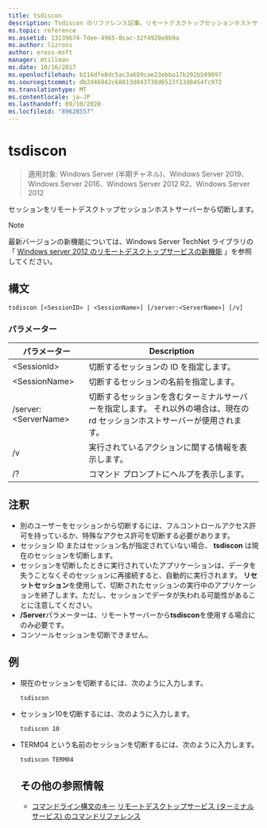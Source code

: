 ```yaml
---
title: tsdiscon
description: Tsdiscon のリファレンス記事。リモートデスクトップセッションホストサーバーからセッションを切断します。
ms.topic: reference
ms.assetid: 13139674-7dee-4965-8cac-32f4928e8b9a
ms.author: lizross
author: eross-msft
manager: mtillman
ms.date: 10/16/2017
ms.openlocfilehash: b116dfe8dc5ac3a689cae23ebba17b202b509897
ms.sourcegitcommit: db2d46842c68813d043738d6523f13d8454fc972
ms.translationtype: MT
ms.contentlocale: ja-JP
ms.lasthandoff: 09/10/2020
ms.locfileid: "89628557"
---
```

# <a name="tsdiscon"></a>tsdiscon

> 適用対象: Windows Server (半期チャネル)、Windows Server 2019、Windows Server 2016、Windows Server 2012 R2、Windows Server 2012

セッションをリモートデスクトップセッションホストサーバーから切断します。



> [!NOTE]
> 最新バージョンの新機能については、Windows Server TechNet ライブラリの「 [Windows server 2012 のリモートデスクトップサービスの新機能](/previous-versions/orphan-topics/ws.11/hh831527(v=ws.11)) 」を参照してください。

## <a name="syntax"></a>構文
```
tsdiscon [<SessionID> | <SessionName>] [/server:<ServerName>] [/v]
```

### <a name="parameters"></a>パラメーター

|パラメーター|Description|
|-------|--------|
|\<SessionId>|切断するセッションの ID を指定します。|
|\<SessionName>|切断するセッションの名前を指定します。|
|/server:\<ServerName>|切断するセッションを含むターミナルサーバーを指定します。 それ以外の場合は、現在の rd セッションホストサーバーが使用されます。|
|/v|実行されているアクションに関する情報を表示します。|
|/?|コマンド プロンプトにヘルプを表示します。|

## <a name="remarks"></a>注釈
-   別のユーザーをセッションから切断するには、フルコントロールアクセス許可を持っているか、特殊なアクセス許可を切断する必要があります。
-   セッション ID またはセッション名が指定されていない場合、 **tsdiscon** は現在のセッションを切断します。
-   セッションを切断したときに実行されていたアプリケーションは、データを失うことなくそのセッションに再接続すると、自動的に実行されます。 **リセットセッション**を使用して、切断されたセッションの実行中のアプリケーションを終了します。ただし、セッションでデータが失われる可能性があることに注意してください。
-   **/Server**パラメーターは、リモートサーバーから**tsdiscon**を使用する場合にのみ必要です。
-   コンソールセッションを切断できません。

## <a name="examples"></a>例
- 現在のセッションを切断するには、次のように入力します。
  ```
  tsdiscon
  ```
- セッション10を切断するには、次のように入力します。
  ```
  tsdiscon 10
  ```
- TERM04 という名前のセッションを切断するには、次のように入力します。
  ```
  tsdiscon TERM04
  ```
  ## <a name="additional-references"></a>その他の参照情報
  - [コマンドライン構文のキー](command-line-syntax-key.md) 
  [リモートデスクトップサービス (ターミナルサービス) のコマンドリファレンス](remote-desktop-services-terminal-services-command-reference.md)
